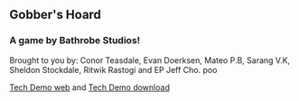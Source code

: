 ## Gobber's Hoard

### A game by Bathrobe Studios! 
Brought to you by: Conor Teasdale, Evan Doerksen, Mateo P.B, Sarang V.K, Sheldon Stockdale, Ritwik Rastogi and EP Jeff Cho. poo

[Tech Demo web](/Gobbers-Hoard/index.html) and [Tech Demo download](Gobbers-Hoard.zip)
